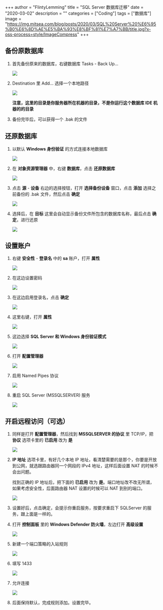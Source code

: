 +++
author = "FlintyLemming"
title = "SQL Server 数据库迁移"
date = "2020-03-02"
description = ""
categories = ["Coding"]
tags = ["数据库"]
image = "https://img.mitsea.com/blog/posts/2020/03/SQL%20Server%20%E6%95%B0%E6%8D%AE%E5%BA%93%E8%BF%81%E7%A7%BB/title.jpg?x-oss-process=style/ImageCompress"
+++

## 备份原数据库

1. 首先备份原来的数据库，右键数据库 Tasks - Back Up...

    ![](https://img.mitsea.com/blog/posts/2020/03/SQL%20Server%20%E6%95%B0%E6%8D%AE%E5%BA%93%E8%BF%81%E7%A7%BB/1.png?x-oss-process=style/ImageCompress)

2. Destination 里 Add... 选择一个本地路径

    ![](https://img.mitsea.com/blog/posts/2020/03/SQL%20Server%20%E6%95%B0%E6%8D%AE%E5%BA%93%E8%BF%81%E7%A7%BB/2.png?x-oss-process=style/ImageCompress)

    **注意，这里的目录是你服务器所在机器的目录，不是你运行这个数据库 IDE 机器的的目录**

3. 备份完毕后，可以获得一个 .bak 的文件

## 还原数据库

1. 以默认 **Windows 身份验证** 的方式连接本地数据库

    ![](https://img.mitsea.com/blog/posts/2020/03/SQL%20Server%20%E6%95%B0%E6%8D%AE%E5%BA%93%E8%BF%81%E7%A7%BB/3.png?x-oss-process=style/ImageCompress)

2. 在 **对象资源管理器** 中，右键 **数据库**，点击 **还原数据库**

    ![](https://img.mitsea.com/blog/posts/2020/03/SQL%20Server%20%E6%95%B0%E6%8D%AE%E5%BA%93%E8%BF%81%E7%A7%BB/4.png?x-oss-process=style/ImageCompress)

3. 点击 **源** - **设备** 右边的选择按钮，打开 **选择备份设备** 窗口，点击 **添加** 选择之前备份的 .bak 文件，然后点击 **确定**

    ![](https://img.mitsea.com/blog/posts/2020/03/SQL%20Server%20%E6%95%B0%E6%8D%AE%E5%BA%93%E8%BF%81%E7%A7%BB/5.png?x-oss-process=style/ImageCompress)

4. 选择后，在 **目标** 这里会自动显示备份文件所包含的数据库名称，最后点击 **确定**，进行还原

    ![](Shttps://img.mitsea.com/blog/posts/2020/03/SQL%20Server%20%E6%95%B0%E6%8D%AE%E5%BA%93%E8%BF%81%E7%A7%BB/6.png?x-oss-process=style/ImageCompress)

## 设置账户

1. 右键 **安全性** - **登录名** 中的 **sa** 账户，打开 **属性**

    ![](https://img.mitsea.com/blog/posts/2020/03/SQL%20Server%20%E6%95%B0%E6%8D%AE%E5%BA%93%E8%BF%81%E7%A7%BB/7.png?x-oss-process=style/ImageCompress)

2. 在这边设置密码

    ![](https://img.mitsea.com/blog/posts/2020/03/SQL%20Server%20%E6%95%B0%E6%8D%AE%E5%BA%93%E8%BF%81%E7%A7%BB/8.png?x-oss-process=style/ImageCompress)

3. 在这边启用登录名，点击 **确定**

    ![](https://img.mitsea.com/blog/posts/2020/03/SQL%20Server%20%E6%95%B0%E6%8D%AE%E5%BA%93%E8%BF%81%E7%A7%BB/9.png?x-oss-process=style/ImageCompress)

4. 这里右键，打开 **属性**

    ![](https://img.mitsea.com/blog/posts/2020/03/SQL%20Server%20%E6%95%B0%E6%8D%AE%E5%BA%93%E8%BF%81%E7%A7%BB/10.png?x-oss-process=style/ImageCompress)

5. 这边选择 **SQL Server 和 Windows 身份验证模式**

    ![](https://img.mitsea.com/blog/posts/2020/03/SQL%20Server%20%E6%95%B0%E6%8D%AE%E5%BA%93%E8%BF%81%E7%A7%BB/11.png?x-oss-process=style/ImageCompress)

6. 打开 **配置管理器**

    ![](https://img.mitsea.com/blog/posts/2020/03/SQL%20Server%20%E6%95%B0%E6%8D%AE%E5%BA%93%E8%BF%81%E7%A7%BB/12.png?x-oss-process=style/ImageCompress)

7. 启用 Named Pipes 协议

    ![](https://img.mitsea.com/blog/posts/2020/03/SQL%20Server%20%E6%95%B0%E6%8D%AE%E5%BA%93%E8%BF%81%E7%A7%BB/13.png?x-oss-process=style/ImageCompress)

8. 重启 SQL Server (MSSQLSERVER) 服务

    ![](https://img.mitsea.com/blog/posts/2020/03/SQL%20Server%20%E6%95%B0%E6%8D%AE%E5%BA%93%E8%BF%81%E7%A7%BB/14.png?x-oss-process=style/ImageCompress)

## 开启远程访问（可选）

1. 同样是打开 **配置管理器**，然后找到 **MSSQLSERVER 的协议** 里 TCP/IP，把 **协议** 选项卡里的 **已启用** 改为 **是**

    ![](https://img.mitsea.com/blog/posts/2020/03/SQL%20Server%20%E6%95%B0%E6%8D%AE%E5%BA%93%E8%BF%81%E7%A7%BB/15.png?x-oss-process=style/ImageCompress)

2. **IP 地址** 选项卡里，有好几个本地 IP 地址，看清楚需要的是那个，你要是开放到公网，就选跟路由器同一个网段的 IPv4 地址，这样后面设置 NAT 的时候不会出问题。

    找到正确的 IP 地址后，把下面的 **已启用** 改为 **是**。端口地址改不改无所谓，如果考虑安全性，后面路由器 NAT 设置的时候可以 NAT 到别的端口。

    ![](https://img.mitsea.com/blog/posts/2020/03/SQL%20Server%20%E6%95%B0%E6%8D%AE%E5%BA%93%E8%BF%81%E7%A7%BB/16.png?x-oss-process=style/ImageCompress)

3. 设置好后，点击确定，会提示你重启服务，按要求重启下 SQLServer 的服务，跟上面是一样的。
4. 打开 **控制面板** 里的 **Windows Defender 防火墙**，左边打开 **高级设置**

    ![](https://img.mitsea.com/blog/posts/2020/03/SQL%20Server%20%E6%95%B0%E6%8D%AE%E5%BA%93%E8%BF%81%E7%A7%BB/17.png?x-oss-process=style/ImageCompress)

5. 新建一个端口策略的入站规则

    ![](https://img.mitsea.com/blog/posts/2020/03/SQL%20Server%20%E6%95%B0%E6%8D%AE%E5%BA%93%E8%BF%81%E7%A7%BB/18.png?x-oss-process=style/ImageCompress)

6. 填写 1433

    ![](https://img.mitsea.com/blog/posts/2020/03/SQL%20Server%20%E6%95%B0%E6%8D%AE%E5%BA%93%E8%BF%81%E7%A7%BB/19.png?x-oss-process=style/ImageCompress)

7. 允许连接

    ![](https://img.mitsea.com/blog/posts/2020/03/SQL%20Server%20%E6%95%B0%E6%8D%AE%E5%BA%93%E8%BF%81%E7%A7%BB/20.png?x-oss-process=style/ImageCompress)

8. 后面保持默认，完成规则添加。设置完毕。